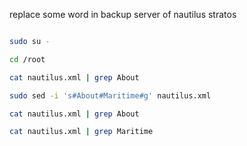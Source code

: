 replace some word in backup server of nautilus stratos
```bash

sudo su -

cd /root 

cat nautilus.xml | grep About 

sudo sed -i 's#About#Maritime#g' nautilus.xml

cat nautilus.xml | grep About

cat nautilus.xml | grep Maritime
```

